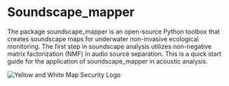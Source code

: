 # Soundscape_mapper
The package soundscape_mapper is an open-source Python toolbox that creates soundscape maps for underwater non-invasive ecological monitoring. The first step in soundscape analysis utilizes non-negative matrix factorization (NMF) in audio source separation. This is a quick start guide for the application of soundscape_mapper in acoustic analysis.



![Yellow and White Map Security Logo](https://user-images.githubusercontent.com/120461645/207316342-56dc2df6-cd6c-4e33-97ea-3723bdd071dd.png)
